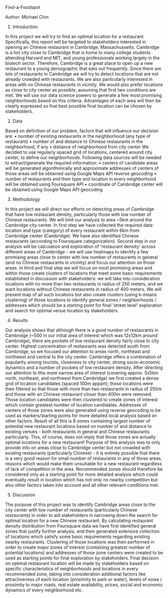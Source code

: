 Find-a-Foodspot

Author: Michael Chin


1. Introduction

In this project we will try to find an optimal location for a restaurant. Specifically, this report will be targeted to stakeholders interested in opening an Chinese restaurant in Cambridge, Massachussetts. Cambridge is a hot city close to Cambridge that is home to many college students attending Harvard and MIT, and young professionals working largely in the biotech sector. Therefore, Cambridge is a great place to open up a new restaurant to a young demographic that eats out frequently.
Since there are lots of restaurants in Cambridge we will try to detect locations that are not already crowded with restaurants. We are also particularly interested in areas with no Chinese restaurants in vicinity. We would also prefer locations as close to city center as possible, assuming that first two conditions are met.
We will use our data science powers to generate a few most promising neighborhoods based on this criteria. Advantages of each area will then be clearly expressed so that best possible final location can be chosen by stakeholders.

2. Data

Based on definition of our problem, factors that will influence our decision are:
•	number of existing restaurants in the neighborhood (any type of restaurant)
•	number of and distance to Chinese restaurants in the neighborhood, if any
•	distance of neighborhood from city center
We decided to use regularly spaced grid of locations, centered around city center, to define our neighborhoods.
Following data sources will be needed to extract/generate the required information:
•	centers of candidate areas will be generated algorithmically and approximate addresses of centers of those areas will be obtained using Google Maps API reverse geocoding
•	number of restaurants and their type and location in every neighborhood will be obtained using Foursquare API
•	coordinate of Cambridge center will be obtained using Google Maps API geocoding
 

3. Methodology

In this project we will direct our efforts on detecting areas of Cambridge that have low restaurant density, particularly those with low number of Chinese restaurants. We will limit our analysis to area ~5km around the Cambridge city center.
In first step we have collected the required data: location and type (category) of every restaurant within 6km from Cambridge center (Cambridge). We have also identified Chinese restaurants (according to Foursquare categorization).
Second step in our analysis will be calculation and exploration of 'restaurant density' across different areas of Cambridge - we will use heatmaps to identify a few promising areas close to center with low number of restaurants in general (and no Chinese restaurants in vicinity) and focus our attention on those areas.
In third and final step we will focus on most promising areas and within those create clusters of locations that meet some basic requirements established in discussion with stakeholders: we will take into consideration locations with no more than two restaurants in radius of 250 meters, and we want locations without Chinese restaurants in radius of 400 meters. We will present map of all such locations but also create clusters (using k-means clustering) of those locations to identify general zones / neighborhoods / addresses which should be a starting point for final 'street level' exploration and search for optimal venue location by stakeholders.

4. Results

Our analysis shows that although there is a good number of restaurants in Cambridge (~500 in our initial area of interest which was 12x12km around Cambridge), there are pockets of low restaurant density fairly close to city center. Highest concentration of restaurants was detected south from Cambridge, so we focused our attention to areas north, northeast and northwest and central to the city center. Cambridge offers a combination of popularity among tourists, closeness to city center, strong socio-economic dynamics and a number of pockets of low restaurant density.
After directing our attention to this more narrow area of interest (covering approx. 5x5km north, northeast, and northwest from Cambridge) we first created a dense grid of location candidates (spaced 100m appart); those locations were then filtered so that those with more than two restaurants in radius of 250m and those with an Chinese restaurant closer than 400m were removed.
Those location candidates were then clustered to create zones of interest which contain greatest number of location candidates. Addresses of centers of those zones were also generated using reverse geocoding to be used as markers/starting points for more detailed local analysis based on other factors.
Result of all this is 8 zones containing largest number of potential new restaurant locations based on number of and distance to existing venues - both restaurants in general and Chinese restaurants particularly. This, of course, does not imply that those zones are actually optimal locations for a new restaurant! Purpose of this analysis was to only provide info on areas close to Cambridge center but not crowded with existing restaurants (particularly Chinese) - it is entirely possible that there is a very good reason for small number of restaurants in any of those areas, reasons which would make them unsuitable for a new restaurant regardless of lack of competition in the area. Recommended zones should therefore be considered only as a starting point for more detailed analysis which could eventually result in location which has not only no nearby competition but also other factors taken into account and all other relevant conditions met.

5. Discussion

The purpose of this project was to identify Cambridge areas close to the city center with low number of restaurants (particularly Chinese restaurants) in order to aid stakeholders in narrowing down the search for optimal location for a new Chinese restaurant. By calculating restaurant density distribution from Foursquare data we have first identified general zones that justify further analysis, and then generated extensive collection of locations which satisfy some basic requirements regarding existing nearby restaurants. Clustering of those locations was then performed in order to create major zones of interest (containing greatest number of potential locations) and addresses of those zone centers were created to be used as starting points for final exploration by stakeholders.
Final decision on optimal restaurant location will be made by stakeholders based on specific characteristics of neighborhoods and locations in every recommended zone, taking into consideration additional factors like attractiveness of each location (proximity to park or water), levels of noise / proximity to major roads, real estate availability, prices, social and economic dynamics of every neighborhood etc.

